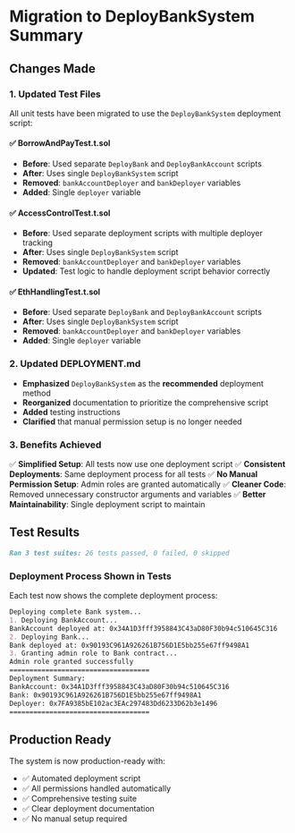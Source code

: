 # Migration to DeployBankSystem Summary

## Changes Made

### 1. Updated Test Files

All unit tests have been migrated to use the `DeployBankSystem` deployment script:

#### ✅ **BorrowAndPayTest.t.sol**

- **Before**: Used separate `DeployBank` and `DeployBankAccount` scripts
- **After**: Uses single `DeployBankSystem` script
- **Removed**: `bankAccountDeployer` and `bankDeployer` variables
- **Added**: Single `deployer` variable

#### ✅ **AccessControlTest.t.sol**

- **Before**: Used separate deployment scripts with multiple deployer tracking
- **After**: Uses single `DeployBankSystem` script
- **Removed**: `bankAccountDeployer` and `bankDeployer` variables
- **Updated**: Test logic to handle deployment script behavior correctly

#### ✅ **EthHandlingTest.t.sol**

- **Before**: Used separate `DeployBank` and `DeployBankAccount` scripts
- **After**: Uses single `DeployBankSystem` script
- **Removed**: `bankAccountDeployer` and `bankDeployer` variables
- **Added**: Single `deployer` variable

### 2. Updated DEPLOYMENT.md

- **Emphasized** `DeployBankSystem` as the **recommended** deployment method
- **Reorganized** documentation to prioritize the comprehensive script
- **Added** testing instructions
- **Clarified** that manual permission setup is no longer needed

### 3. Benefits Achieved

✅ **Simplified Setup**: All tests now use one deployment script
✅ **Consistent Deployments**: Same deployment process for all tests
✅ **No Manual Permission Setup**: Admin roles are granted automatically
✅ **Cleaner Code**: Removed unnecessary constructor arguments and variables
✅ **Better Maintainability**: Single deployment script to maintain

## Test Results

```md
Ran 3 test suites: 26 tests passed, 0 failed, 0 skipped
```

### Deployment Process Shown in Tests

Each test now shows the complete deployment process:

```md
Deploying complete Bank system...
1. Deploying BankAccount...
BankAccount deployed at: 0x34A1D3fff3958843C43aD80F30b94c510645C316
2. Deploying Bank...
Bank deployed at: 0x90193C961A926261B756D1E5bb255e67ff9498A1
3. Granting admin role to Bank contract...
Admin role granted successfully
===================================
Deployment Summary:
BankAccount: 0x34A1D3fff3958843C43aD80F30b94c510645C316
Bank: 0x90193C961A926261B756D1E5bb255e67ff9498A1
Deployer: 0x7FA9385bE102ac3EAc297483Dd6233D62b3e1496
===================================
```

## Production Ready

The system is now production-ready with:

- ✅ Automated deployment script
- ✅ All permissions handled automatically  
- ✅ Comprehensive testing suite
- ✅ Clear deployment documentation
- ✅ No manual setup required
